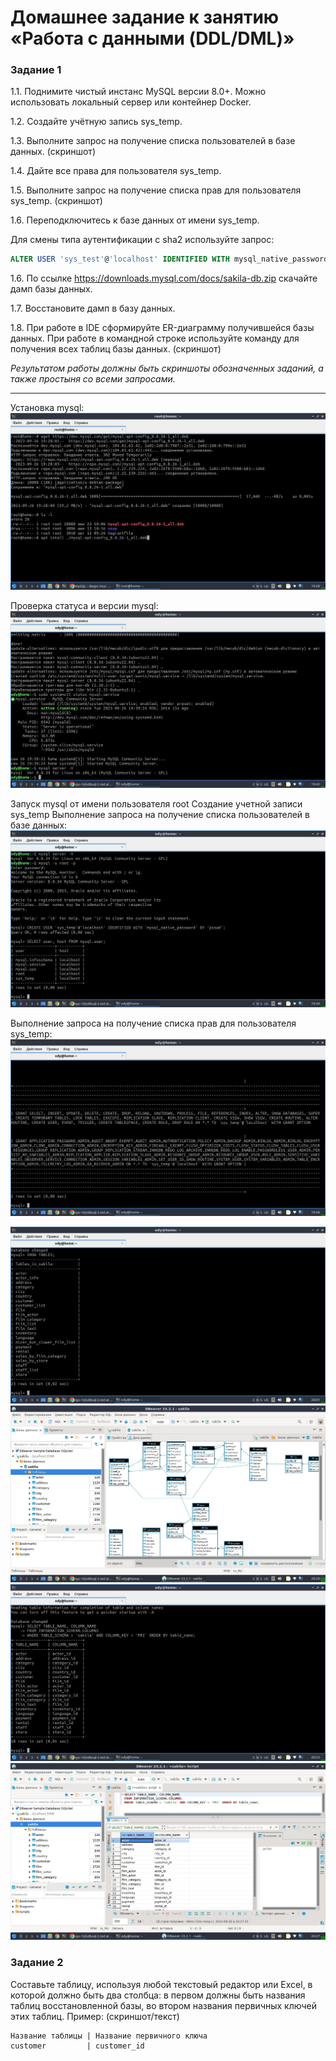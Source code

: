 # Домашнее задание к занятию «Работа с данными (DDL/DML)»
### Задание 1
1.1. Поднимите чистый инстанс MySQL версии 8.0+. Можно использовать локальный сервер или контейнер Docker.

1.2. Создайте учётную запись sys_temp. 

1.3. Выполните запрос на получение списка пользователей в базе данных. (скриншот)

1.4. Дайте все права для пользователя sys_temp. 

1.5. Выполните запрос на получение списка прав для пользователя sys_temp. (скриншот)

1.6. Переподключитесь к базе данных от имени sys_temp.

Для смены типа аутентификации с sha2 используйте запрос: 
```sql
ALTER USER 'sys_test'@'localhost' IDENTIFIED WITH mysql_native_password BY 'password';
```
1.6. По ссылке https://downloads.mysql.com/docs/sakila-db.zip скачайте дамп базы данных.

1.7. Восстановите дамп в базу данных.

1.8. При работе в IDE сформируйте ER-диаграмму получившейся базы данных. При работе в командной строке используйте команду для получения всех таблиц базы данных. (скриншот)

*Результатом работы должны быть скриншоты обозначенных заданий, а также простыня со всеми запросами.*

---

Установка mysql:
![install](https://github.com/OhotinDY/sdb-12-02/blob/main/sql1.jpg)

Проверка статуса и версии mysql:
![install](https://github.com/OhotinDY/sdb-12-02/blob/main/sql2.jpg)

Запуск mysql от имени пользователя root
Создание учетной записи sys_temp
Выполнение запроса на получение списка пользователей в базе данных:
![install](https://github.com/OhotinDY/sdb-12-02/blob/main/sql3.jpg)

Выполнение запроса на получение списка прав для пользователя sys_temp:
![install](https://github.com/OhotinDY/sdb-12-02/blob/main/sql4.jpg)


![install](https://github.com/OhotinDY/sdb-12-02/blob/main/sql5.jpg)
![install](https://github.com/OhotinDY/sdb-12-02/blob/main/sql6.jpg)
![install](https://github.com/OhotinDY/sdb-12-02/blob/main/sql7.jpg)
![install](https://github.com/OhotinDY/sdb-12-02/blob/main/sql8.jpg)

### Задание 2
Составьте таблицу, используя любой текстовый редактор или Excel, в которой должно быть два столбца: в первом должны быть названия таблиц восстановленной базы, во втором названия первичных ключей этих таблиц. Пример: (скриншот/текст)
```
Название таблицы | Название первичного ключа
customer         | customer_id
```
